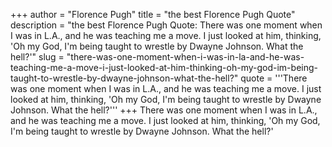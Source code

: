 +++
author = "Florence Pugh"
title = "the best Florence Pugh Quote"
description = "the best Florence Pugh Quote: There was one moment when I was in L.A., and he was teaching me a move. I just looked at him, thinking, 'Oh my God, I'm being taught to wrestle by Dwayne Johnson. What the hell?'"
slug = "there-was-one-moment-when-i-was-in-la-and-he-was-teaching-me-a-move-i-just-looked-at-him-thinking-oh-my-god-im-being-taught-to-wrestle-by-dwayne-johnson-what-the-hell?"
quote = '''There was one moment when I was in L.A., and he was teaching me a move. I just looked at him, thinking, 'Oh my God, I'm being taught to wrestle by Dwayne Johnson. What the hell?'''
+++
There was one moment when I was in L.A., and he was teaching me a move. I just looked at him, thinking, 'Oh my God, I'm being taught to wrestle by Dwayne Johnson. What the hell?'
